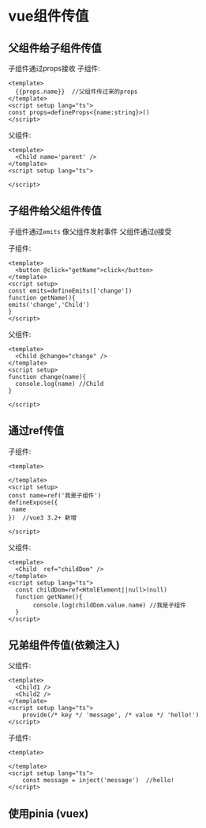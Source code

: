 # vue组件传值

## 父组件给子组件传值
  子组件通过props接收
子组件:
```vue
<template>
  {{props.name}}  //父组件传过来的props
</template>
<script setup lang="ts">
const props=defineProps<{name:string}>()
</script>
```

父组件:
```vue
<template>
  <Child name='parent' />
</template>
<script setup lang="ts">

</script>
```


## 子组件给父组件传值
  子组件通过`emits` 像父组件发射事件 父组件通过`@`接受
  
子组件:
```vue
<template>
  <button @click="getName">click</button>
</template>
<script setup>
const emits=defineEmits(['change'])
function getName(){
emits('change','Child')
}
</script>
```

父组件:
```vue
<template>
  <Child @change="change" />
</template>
<script setup>
function change(name){
  console.log(name) //Child
}

</script>
```

## 通过ref传值
子组件:
```vue
<template>
  
</template>
<script setup>
const name=ref('我是子组件')
defineExpose({
 name
})  //vue3 3.2+ 新增

</script>
```
父组件:
```vue
<template>
  <Child  ref="childDom" />
</template>
<script setup lang="ts">
  const childDom=ref<HtmlElement||null>(null)
  function getName(){
       console.log(childDom.value.name) //我是子组件
  }
</script>
```

## 兄弟组件传值(依赖注入)
父组件:
```vue
<template>
  <Child1 />
  <Child2 />
</template>
<script setup lang="ts">
    provide(/* key */ 'message', /* value */ 'hello!')
</script>
```

子组件:
```vue
<template>
 
</template>
<script setup lang="ts">
    const message = inject('message')  //hello! 
</script>
```

## 使用pinia (vuex)
